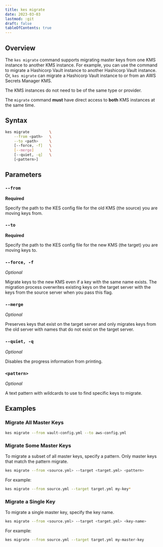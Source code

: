 ```yaml
---
title: kes migrate
date: 2023-03-03
lastmod: :git
draft: false
tableOfContents: true
---
```


## Overview

The `kes migrate` command supports migrating master keys from one KMS instance to another KMS instance. 
For example, you can use the command to migrate a Hashicorp Vault instance to another Hashicorp Vault instance. 
Or, `kes migrate` can migrate a Hashicorp Vault instance to or from an AWS Secrets Manager KMS. 

The KMS instances do not need to be of the same type or provider.

The `migrate` command **must** have direct access to **both** KMS instances at the same time. 

## Syntax

```sh
kes migrate         \
    --from <path>   \
    --to <path>     \
    [--force, -f]   \
    [--merge]       \
    [--quiet, -q]   \
    [<pattern>]
```

## Parameters

### `--from`

**Required**

Specify the path to the KES config file for the old KMS (the source) you are moving keys from.

### `--to`

**Required**

Specify the path to the KES config file for the new KMS (the target) you are moving keys to.

### `--force, -f`

_Optional_

Migrate keys to the new KMS even if a key with the same name exists.
The migration process overwrites existing keys on the target server with the keys from the source server when you pass this flag. 

### `--merge`

_Optional_

Preserves keys that exist on the target server and only migrates keys from the old server with names that do not exist on the target server.

### `--quiet, -q`

_Optional_

Disables the progress information from printing.

### `<pattern>`

_Optional_

A text pattern with wildcards to use to find specific keys to migrate.

## Examples

### Migrate All Master Keys

```sh {.copy}
kes migrate --from vault-config.yml --to aws-config.yml
```

### Migrate Some Master Keys

To migrate a subset of all master keys, specify a pattern.
Only master keys that match the pattern migrate.

```sh {.copy}
kes migrate --from <source.yml> --target <target.yml> <pattern>
```

For example:

```sh {.copy}
kes migrate --from source.yml --target target.yml my-key*
```

### Migrate a Single Key

To migrate a single master key, specify the key name.

```sh {.copy}
kes migrate --from <source.yml> --target <target.yml> <key-name>
```

For example: 

```sh {.copy}
kes migrate --from source.yml --target target.yml my-master-key
```
